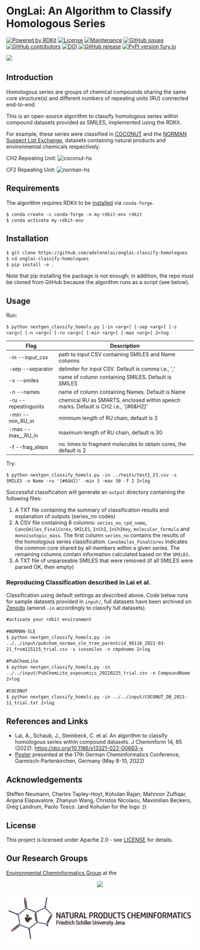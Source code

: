 # OngLai: An Algorithm to Classify Homologous Series
[![Powered by RDKit](https://img.shields.io/badge/Powered%20by-RDKit-3838ff.svg?logo=data:image/png;base64,iVBORw0KGgoAAAANSUhEUgAAABAAAAAQBAMAAADt3eJSAAAABGdBTUEAALGPC/xhBQAAACBjSFJNAAB6JgAAgIQAAPoAAACA6AAAdTAAAOpgAAA6mAAAF3CculE8AAAAFVBMVEXc3NwUFP8UPP9kZP+MjP+0tP////9ZXZotAAAAAXRSTlMAQObYZgAAAAFiS0dEBmFmuH0AAAAHdElNRQfmAwsPGi+MyC9RAAAAQElEQVQI12NgQABGQUEBMENISUkRLKBsbGwEEhIyBgJFsICLC0iIUdnExcUZwnANQWfApKCK4doRBsKtQFgKAQC5Ww1JEHSEkAAAACV0RVh0ZGF0ZTpjcmVhdGUAMjAyMi0wMy0xMVQxNToyNjo0NyswMDowMDzr2J4AAAAldEVYdGRhdGU6bW9kaWZ5ADIwMjItMDMtMTFUMTU6MjY6NDcrMDA6MDBNtmAiAAAAAElFTkSuQmCC)](https://www.rdkit.org/)
[![License](https://img.shields.io/badge/License-Apache_2.0-blue.svg)](https://opensource.org/licenses/Apache-2.0)
[![Maintenance](https://img.shields.io/badge/Maintained%3F-yes-blue.svg)](https://GitHub.com/adelenelai/classify_homologues/graphs/commit-activity)
[![GitHub issues](https://img.shields.io/github/issues/adelenelai/onglai-classify-homologues.svg)](https://GitHub.com/adelenelai/onglai-classify-homologues/issues/)
[![GitHub contributors](https://img.shields.io/github/contributors/adelenelai/onglai-classify-homologues.svg)](https://GitHub.com/adelenelai/onglai-classify-homologues/graphs/contributors/)
[![DOI](https://zenodo.org/badge/381339802.svg)](https://zenodo.org/badge/latestdoi/381339802)
[![GitHub release](https://img.shields.io/github/release/adelenelai/onglai-classify-homologues.svg)](https://github.com/adelenelai/onglai-classify-homologues/releases/)
[![PyPI version fury.io](https://badge.fury.io/py/onglai.svg)](https://pypi.python.org/pypi/onglai/)

<img src ="https://github.com/adelenelai/onglai-classify-homologues/blob/main/onglai-logo.png" width = "200">



## Introduction
Homologous series are groups of chemical compounds sharing the same core structure(s) and different numbers of repeating units (RU) connected end-to-end.

This is an open-source algorithm to classify homologous series within compound datasets provided as SMILES, implemented using the RDKit.

For example, these series were classified in [COCONUT](https://coconut.naturalproducts.net/) and the [NORMAN Suspect List Exchange](https://www.norman-network.com/nds/SLE/), datasets containing natural products and environmental chemicals respectively.


CH2 Repeating Unit:
![coconut-hs](https://github.com/adelenelai/onglai-classify-homologues/blob/main/5027.png?raw=true)

CF2 Repeating Unit:
![norman-hs](https://github.com/adelenelai/onglai-classify-homologues/blob/main/11_epoxy.png?raw=true)



## Requirements
 The algorithm requires RDKit to be [installed](https://www.rdkit.org/docs/Install.html) via `conda-forge`.

 ```shell
 $ conda create -c conda-forge -n my-rdkit-env rdkit
 $ conda activate my-rdkit-env
 ```


## Installation

```shell
$ git clone https://github.com/adelenelai/onglai-classify-homologues
$ cd onglai-classify-homologues
$ pip install -e .
```
Note that pip installing the package is not enough; in addition, the repo must be cloned from GitHub because the algorithm runs as a script (see below).


## Usage

Run:

```shell
$ python nextgen_classify_homols.py [-in <arg>] [-sep <arg>] [-s <arg>] [-n <arg>] [-ru <arg>] [-min <arg>] [-max <arg>] 2>log
```

| Flag | Description |
| --- | ----------- |
| -in --input_csv <arg> | path to input CSV containing SMILES and Name columns|
| -sep --separator <arg> | delimiter for input CSV. Default is comma i.e., ','| 
| -s --smiles <arg> | name of column containing SMILES. Default is SMILES|
| -n --names <arg> | name of column containing Names. Default is Name|
| -ru --repeatingunits <arg> | chemical RU as SMARTS, enclosed within speech marks. Default is CH2 i.e., '[#6&H2]'|
| -min --min_RU_in <arg> | minimum length of RU chain, default is 3|
| -max --max__RU_in <arg> | maximum length of RU chain, default is 30 |
| -f --frag_steps <arg> | no. times to fragment molecules to obtain cores, the default is 2 |


Try:
```shell
$ python nextgen_classify_homols.py -in ../tests/test1_23.csv -s SMILES -n Name -ru '[#6&H2]' -min 3 -max 30 -f 2 2>log
```

Successful classification will generate an `output` directory containing the following files:

1. A TXT file containing the summary of classification results and explanation of outputs (series_no codes)
2. A CSV file containing 8 columns: `series_no`, `cpd_name`, `CanoSmiles_FinalCores`, `SMILES`, `InChI`, `InChIKey`, `molecular_formula` and `monoisotopic_mass`. The first column `series_no` contains the results of the homologous series classification. `CanoSmiles_FinalCores` indicates the common core shared by all members within a given series. The remaining columns contain information calculated based on the `SMILES`.
3. A TXT file of unparseable SMILES that were removed (if all SMILES were parsed OK, then empty)


### Reproducing Classification described in Lai et al.

Classification using default settings as described above. Code below runs for sample datasets provided in `input/`, full datasets have been archived on [Zenodo](https://doi.org/10.5281/zenodo.6958826) (amend `-in` accordingly to classify full datasets).

```
#activate your rdkit environment

#NORMAN-SLE
$ python nextgen_classify_homols.py -in ../../input/pubchem_norman_sle_tree_parentcid_98116_2022-03-21_from115115_trial.csv -s isosmiles -n cmpdname 2>log

#PubChemLite
$ python nextgen_classify_homols.py -in ../../input/PubChemLite_exposomics_20220225_trial.csv -n CompoundName 2>log

#COCONUT
$ python nextgen_classify_homols.py -in ../../input/COCONUT_DB_2021-11_trial.txt 2>log
```



## References and Links
* Lai, A., Schaub, J., Steinbeck, C. et al. An algorithm to classify homologous series within compound datasets. J Cheminform 14, 85 (2022). https://doi.org/10.1186/s13321-022-00663-y
* [Poster](https://zenodo.org/record/6491204) presented at the 17th German Cheminformatics Conference, Garmisch-Partenkirchen, Germany (May 8-10, 2022)

## Acknowledgements
Steffen Neumann, Charles Tapley-Hoyt, Kohulan Rajan, Mahnoor Zulfiqar, Anjana Elapavalore, Zhanyun Wang, Christos Nicolaou, Maximilian Beckers, Greg Landrum, Paolo Tosco. (and Kohulan for the logo :))


## License

This project is licensed under Apache 2.0  - see [LICENSE](https://github.com/adelenelai/onglai-classify-homologues/blob/main/LICENSE) for details.




## Our Research Groups
[Environmental Cheminformatics Group](https://wwwen.uni.lu/lcsb/research/environmental_cheminformatics) at the


[<p align="center"><img src="https://github.com/adelenelai/onglai-classify-homologues/blob/main/logo_LCSB_UL.png?raw=true" width='50%'></p>](https://wwwen.uni.lu/lcsb)

[![GitHub Logo](https://github.com/Kohulan/DECIMER-Image-to-SMILES/blob/master/assets/CheminfGit.png?raw=true)](https://cheminf.uni-jena.de)
